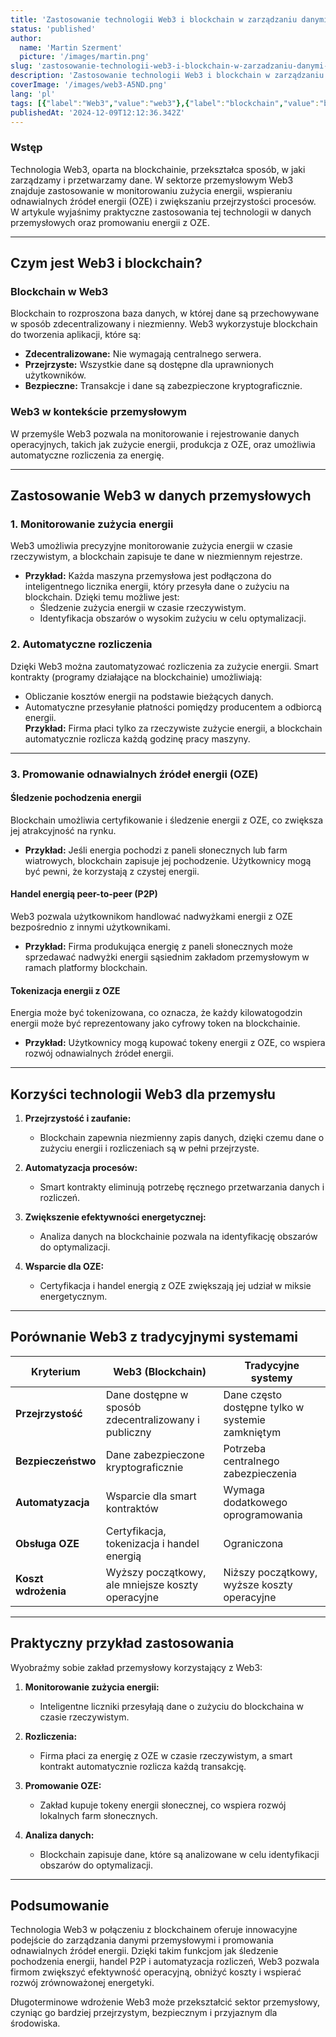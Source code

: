 ```yaml
---
title: 'Zastosowanie technologii Web3 i blockchain w zarządzaniu danymi przemysłowymi oraz promowaniu OZE'
status: 'published'
author:
  name: 'Martin Szerment'
  picture: '/images/martin.png'
slug: 'zastosowanie-technologii-web3-i-blockchain-w-zarzadzaniu-danymi-przemyslowymi-oraz-promowaniu-oze'
description: 'Zastosowanie technologii Web3 i blockchain w zarządzaniu danymi przemysłowymi oraz promowaniu odnawialnych źródeł energii (OZE). Artykuł omawia monitorowanie zużycia energii, automatyczne rozliczenia, tokenizację energii oraz handel peer-to-peer, podkreślając korzyści z zastosowania Web3 w przemyśle'
coverImage: '/images/web3-A5ND.png'
lang: 'pl'
tags: [{"label":"Web3","value":"web3"},{"label":"blockchain","value":"blockchain"},{"label":"OZE","value":"oze"},{"label":"odnawialne źródła energii","value":"odnawialneŹródłaEnergii"},{"label":"tokenizacja energii","value":"tokenizacjaEnergii"},{"label":"smart kontrakty","value":"smartKontrakty"},{"label":"monitorowanie zużycia energii","value":"monitorowanieZużyciaEnergii"},{"label":"automatyzacja rozliczeń","value":"automatyzacjaRozliczeń"},{"label":" handel energią P2P","value":"handelEnergiąP2P"},{"label":"zrównoważona energetyka","value":"zrównoważonaEnergetyka"}]
publishedAt: '2024-12-09T12:12:36.342Z'
---
```


### **Wstęp**

Technologia Web3, oparta na blockchainie, przekształca sposób, w jaki zarządzamy i przetwarzamy dane. W sektorze przemysłowym Web3 znajduje zastosowanie w monitorowaniu zużycia energii, wspieraniu odnawialnych źródeł energii (OZE) i zwiększaniu przejrzystości procesów. W artykule wyjaśnimy praktyczne zastosowania tej technologii w danych przemysłowych oraz promowaniu energii z OZE.

---

## **Czym jest Web3 i blockchain?**

### **Blockchain w Web3**

Blockchain to rozproszona baza danych, w której dane są przechowywane w sposób zdecentralizowany i niezmienny. Web3 wykorzystuje blockchain do tworzenia aplikacji, które są:

- **Zdecentralizowane:** Nie wymagają centralnego serwera.
- **Przejrzyste:** Wszystkie dane są dostępne dla uprawnionych użytkowników.
- **Bezpieczne:** Transakcje i dane są zabezpieczone kryptograficznie.

### **Web3 w kontekście przemysłowym**

W przemyśle Web3 pozwala na monitorowanie i rejestrowanie danych operacyjnych, takich jak zużycie energii, produkcja z OZE, oraz umożliwia automatyczne rozliczenia za energię.

---

## **Zastosowanie Web3 w danych przemysłowych**

### **1. Monitorowanie zużycia energii**

Web3 umożliwia precyzyjne monitorowanie zużycia energii w czasie rzeczywistym, a blockchain zapisuje te dane w niezmiennym rejestrze.

- **Przykład:** Każda maszyna przemysłowa jest podłączona do inteligentnego licznika energii, który przesyła dane o zużyciu na blockchain. Dzięki temu możliwe jest:
  - Śledzenie zużycia energii w czasie rzeczywistym.
  - Identyfikacja obszarów o wysokim zużyciu w celu optymalizacji.

### **2. Automatyczne rozliczenia**

Dzięki Web3 można zautomatyzować rozliczenia za zużycie energii. Smart kontrakty (programy działające na blockchainie) umożliwiają:

- Obliczanie kosztów energii na podstawie bieżących danych.
- Automatyczne przesyłanie płatności pomiędzy producentem a odbiorcą energii.\
  **Przykład:** Firma płaci tylko za rzeczywiste zużycie energii, a blockchain automatycznie rozlicza każdą godzinę pracy maszyny.

---

### **3. Promowanie odnawialnych źródeł energii (OZE)**

#### **Śledzenie pochodzenia energii**

Blockchain umożliwia certyfikowanie i śledzenie energii z OZE, co zwiększa jej atrakcyjność na rynku.

- **Przykład:** Jeśli energia pochodzi z paneli słonecznych lub farm wiatrowych, blockchain zapisuje jej pochodzenie. Użytkownicy mogą być pewni, że korzystają z czystej energii.

#### **Handel energią peer-to-peer (P2P)**

Web3 pozwala użytkownikom handlować nadwyżkami energii z OZE bezpośrednio z innymi użytkownikami.

- **Przykład:** Firma produkująca energię z paneli słonecznych może sprzedawać nadwyżki energii sąsiednim zakładom przemysłowym w ramach platformy blockchain.

#### **Tokenizacja energii z OZE**

Energia może być tokenizowana, co oznacza, że każdy kilowatogodzin energii może być reprezentowany jako cyfrowy token na blockchainie.

- **Przykład:** Użytkownicy mogą kupować tokeny energii z OZE, co wspiera rozwój odnawialnych źródeł energii.

---

## **Korzyści technologii Web3 dla przemysłu**

1. **Przejrzystość i zaufanie:**

   - Blockchain zapewnia niezmienny zapis danych, dzięki czemu dane o zużyciu energii i rozliczeniach są w pełni przejrzyste.

2. **Automatyzacja procesów:**

   - Smart kontrakty eliminują potrzebę ręcznego przetwarzania danych i rozliczeń.

3. **Zwiększenie efektywności energetycznej:**

   - Analiza danych na blockchainie pozwala na identyfikację obszarów do optymalizacji.

4. **Wsparcie dla OZE:**

   - Certyfikacja i handel energią z OZE zwiększają jej udział w miksie energetycznym.

---

## **Porównanie Web3 z tradycyjnymi systemami**

| **Kryterium** | **Web3 (Blockchain)** | **Tradycyjne systemy** |
| --- | --- | --- |
| **Przejrzystość** | Dane dostępne w sposób zdecentralizowany i publiczny | Dane często dostępne tylko w systemie zamkniętym |
| **Bezpieczeństwo** | Dane zabezpieczone kryptograficznie | Potrzeba centralnego zabezpieczenia |
| **Automatyzacja** | Wsparcie dla smart kontraktów | Wymaga dodatkowego oprogramowania |
| **Obsługa OZE** | Certyfikacja, tokenizacja i handel energią | Ograniczona |
| **Koszt wdrożenia** | Wyższy początkowy, ale mniejsze koszty operacyjne | Niższy początkowy, wyższe koszty operacyjne |

---

## **Praktyczny przykład zastosowania**

Wyobraźmy sobie zakład przemysłowy korzystający z Web3:

1. **Monitorowanie zużycia energii:**

   - Inteligentne liczniki przesyłają dane o zużyciu do blockchaina w czasie rzeczywistym.

2. **Rozliczenia:**

   - Firma płaci za energię z OZE w czasie rzeczywistym, a smart kontrakt automatycznie rozlicza każdą transakcję.

3. **Promowanie OZE:**

   - Zakład kupuje tokeny energii słonecznej, co wspiera rozwój lokalnych farm słonecznych.

4. **Analiza danych:**

   - Blockchain zapisuje dane, które są analizowane w celu identyfikacji obszarów do optymalizacji.

---

## **Podsumowanie**

Technologia Web3 w połączeniu z blockchainem oferuje innowacyjne podejście do zarządzania danymi przemysłowymi i promowania odnawialnych źródeł energii. Dzięki takim funkcjom jak śledzenie pochodzenia energii, handel P2P i automatyzacja rozliczeń, Web3 pozwala firmom zwiększyć efektywność operacyjną, obniżyć koszty i wspierać rozwój zrównoważonej energetyki.

Długoterminowe wdrożenie Web3 może przekształcić sektor przemysłowy, czyniąc go bardziej przejrzystym, bezpiecznym i przyjaznym dla środowiska.